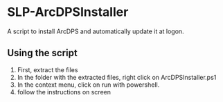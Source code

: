 # SLP-ArcDPSInstaller
A script to install ArcDPS and automatically update it at logon.
## Using the script
1. First, extract the files
2. In the folder with the extracted files, right click on ArcDPSInstaller.ps1
3. In the context menu, click on run with powershell.
4. follow the instructions on screen
